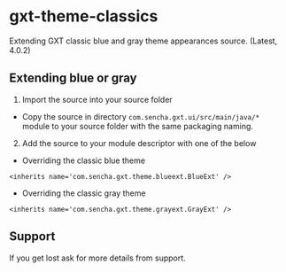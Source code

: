 # gxt-theme-classics
Extending GXT classic blue and gray theme appearances source. (Latest, 4.0.2)

## Extending blue or gray

1. Import the source into your source folder
 - Copy the source in directory `com.sencha.gxt.ui/src/main/java/*` module to your source folder with the same packaging naming. 
 
2. Add the source to your module descriptor with one of the below 

* Overriding the classic blue theme
```
<inherits name='com.sencha.gxt.theme.blueext.BlueExt' />
```


* Overriding the classic gray theme
```
<inherits name='com.sencha.gxt.theme.grayext.GrayExt' />
```


## Support
If you get lost ask for more details from support. 
